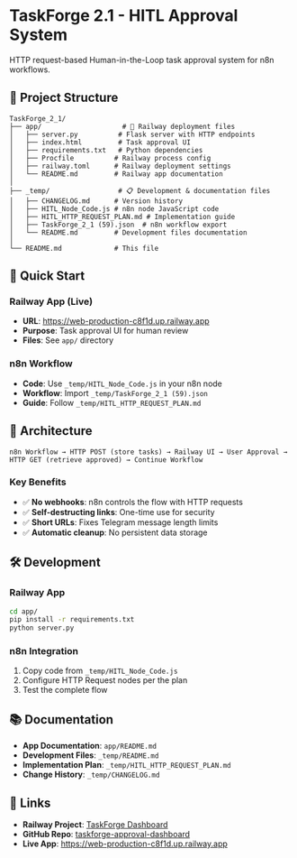 # TaskForge 2.1 - HITL Approval System

HTTP request-based Human-in-the-Loop task approval system for n8n workflows.

## 📁 Project Structure

```
TaskForge_2_1/
├── app/                    # 🚀 Railway deployment files
│   ├── server.py          # Flask server with HTTP endpoints
│   ├── index.html         # Task approval UI
│   ├── requirements.txt   # Python dependencies
│   ├── Procfile          # Railway process config
│   ├── railway.toml      # Railway deployment settings
│   └── README.md         # Railway app documentation
│
├── _temp/                 # 📋 Development & documentation files
│   ├── CHANGELOG.md      # Version history
│   ├── HITL_Node_Code.js # n8n node JavaScript code
│   ├── HITL_HTTP_REQUEST_PLAN.md # Implementation guide
│   ├── TaskForge_2_1 (59).json  # n8n workflow export
│   └── README.md         # Development files documentation
│
└── README.md             # This file
```

## 🚀 Quick Start

### Railway App (Live)
- **URL**: https://web-production-c8f1d.up.railway.app
- **Purpose**: Task approval UI for human review
- **Files**: See `app/` directory

### n8n Workflow
- **Code**: Use `_temp/HITL_Node_Code.js` in your n8n node
- **Workflow**: Import `_temp/TaskForge_2_1 (59).json`
- **Guide**: Follow `_temp/HITL_HTTP_REQUEST_PLAN.md`

## 🔄 Architecture

```
n8n Workflow → HTTP POST (store tasks) → Railway UI → User Approval → HTTP GET (retrieve approved) → Continue Workflow
```

### Key Benefits
- ✅ **No webhooks**: n8n controls the flow with HTTP requests
- ✅ **Self-destructing links**: One-time use for security
- ✅ **Short URLs**: Fixes Telegram message length limits
- ✅ **Automatic cleanup**: No persistent data storage

## 🛠️ Development

### Railway App
```bash
cd app/
pip install -r requirements.txt
python server.py
```

### n8n Integration
1. Copy code from `_temp/HITL_Node_Code.js`
2. Configure HTTP Request nodes per the plan
3. Test the complete flow

## 📚 Documentation

- **App Documentation**: `app/README.md`
- **Development Files**: `_temp/README.md`
- **Implementation Plan**: `_temp/HITL_HTTP_REQUEST_PLAN.md`
- **Change History**: `_temp/CHANGELOG.md`

## 🔗 Links

- **Railway Project**: [TaskForge Dashboard](https://railway.com/project/b7380a3c-c370-4006-9ea2-f206ea4b525f)
- **GitHub Repo**: [taskforge-approval-dashboard](https://github.com/a-longshadow/taskforge-approval-dashboard)
- **Live App**: https://web-production-c8f1d.up.railway.app 